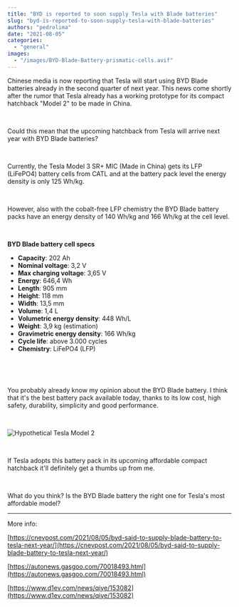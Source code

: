 ```yaml
---
title: "BYD is reported to soon supply Tesla with Blade batteries"
slug: "byd-is-reported-to-soon-supply-tesla-with-blade-batteries"
authors: "pedrolima"
date: "2021-08-05"
categories: 
  - "general"
images: 
  - "/images/BYD-Blade-Battery-prismatic-cells.avif"
---
```


Chinese media is now reporting that Tesla will start using BYD Blade batteries already in the second quarter of next year. This news come shortly after the rumor that Tesla already has a working prototype for its compact hatchback "Model 2" to be made in China.

 

Could this mean that the upcoming hatchback from Tesla will arrive next year with BYD Blade batteries?

 

Currently, the Tesla Model 3 SR+ MIC (Made in China) gets its LFP (LiFePO4) battery cells from CATL and at the battery pack level the energy density is only 125 Wh/kg.

 

However, also with the cobalt-free LFP chemistry the BYD Blade battery packs have an energy density of 140 Wh/kg and 166 Wh/kg at the cell level.

 

**BYD Blade battery cell specs**

- **Capacity**: 202 Ah
- **Nominal voltage**: 3,2 V
- **Max charging voltage**: 3,65 V
- **Energy**: 646,4 Wh
- **Length**: 905 mm
- **Height**: 118 mm
- **Width**: 13,5 mm
- **Volume**: 1,4 L
- **Volumetric energy density**: 448 Wh/L
- **Weight**: 3,9 kg (estimation)
- **Gravimetric energy density**: 166 Wh/kg
- **Cycle life**: above 3.000 cycles
- **Chemistry**: LiFePO4 (LFP)

 

 

You probably already know my opinion about the BYD Blade battery. I think that it's the best battery pack available today, thanks to its low cost, high safety, durability, simplicity and good performance.

 

![Hypothetical Tesla Model 2](images/Hypothetical-Tesla-Model-2.avif)

 

If Tesla adopts this battery pack in its upcoming affordable compact hatchback it'll definitely get a thumbs up from me.

 

What do you think? Is the BYD Blade battery the right one for Tesla's most affordable model?

---

More info:

[https://cnevpost.com/2021/08/05/byd-said-to-supply-blade-battery-to-tesla-next-year/](https://cnevpost.com/2021/08/05/byd-said-to-supply-blade-battery-to-tesla-next-year/)

[https://autonews.gasgoo.com/70018493.html](https://autonews.gasgoo.com/70018493.html)

[https://www.d1ev.com/news/qiye/153082](https://www.d1ev.com/news/qiye/153082)
